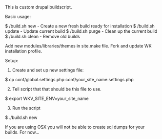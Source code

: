 This is custom drupal buildscript.

Basic usage:

$ /build.sh new - Create a new fresh build ready for installation
$ /build.sh update - Update current build
$ /build.sh purge - Clean up the current build
$ /build.sh clean - Remove old builds

Add new modules/libraries/themes in site.make file.
Fork and update WK installation profile.


Setup:

1. Create and set up new settings file:

$ cp conf/global.settings.php conf/your_site_name.settings.php

2. Tell script that that should be this file to use.

$ export WKV_SITE_ENV=your_site_name

3. Run the script

$ ./build.sh new


If you are using OSX you will not be able to create sql dumps for your builds. For now...
